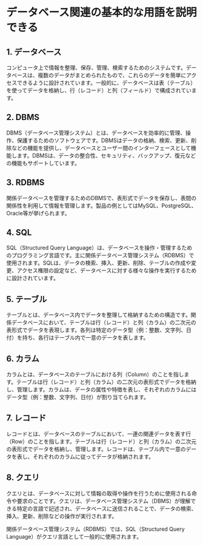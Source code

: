 # データベース関連の基本的な用語を説明できる

## 1. データベース

<!-- データベースとは何か、プログラミング初心者にわかるように説明してください。 -->
コンピュータ上で情報を整理、保存、管理、検索するためのシステムです。データベースは、複数のデータがまとめられたもので、これらのデータを簡単にアクセスできるように設計されています。一般的に、データベースは表（テーブル）を使ってデータを格納し、行（レコード）と列（フィールド）で構成されています。


## 2. DBMS

<!-- DBMS とは何か、プログラミング初心者にわかるように説明してください。 -->
DBMS（データベース管理システム）とは、データベースを効率的に管理、操作、保護するためのソフトウェアです。DBMSはデータの格納、検索、更新、削除などの機能を提供し、データベースとユーザー間のインターフェースとして機能します。DBMSは、データの整合性、セキュリティ、バックアップ、復元などの機能もサポートしています。

## 3. RDBMS

<!-- RDBMS とは何か、プログラミング初心者にわかるように説明してください。また主要な RDBMS の製品を3つ挙げてください。 -->
関係データベースを管理するためのDBMSで、表形式でデータを保存し、表間の関係性を利用して情報を管理します。製品の例としてはMySQL、PostgreSQL、Oracle等が挙げられます。

## 4. SQL

<!-- SQL とは何か、プログラミング初心者にわかるように説明してください。 -->
SQL（Structured Query Language）は、データベースを操作・管理するためのプログラミング言語です。主に関係データベース管理システム（RDBMS）で使用されます。SQLは、データの検索、挿入、更新、削除、テーブルの作成や変更、アクセス権限の設定など、データベースに対する様々な操作を実行するために設計されています。

## 5. テーブル
<!-- テーブルとは何か、プログラミング初心者にわかるように説明してください。 -->
テーブルとは、データベース内でデータを整理して格納するための構造です。関係データベースにおいて、テーブルは行（レコード）と列（カラム）の二次元の表形式でデータを表現します。各列は特定のデータ型（例：整数、文字列、日付）を持ち、各行はテーブル内で一意のデータを表します。

## 6. カラム

<!-- カラムとは何か、プログラミング初心者にわかるように説明してください。 -->
カラムとは、データベースのテーブルにおける列（Column）のことを指します。テーブルは行（レコード）と列（カラム）の二次元の表形式でデータを格納し、管理します。カラムは、データの属性や特徴を表し、それぞれのカラムにはデータ型（例：整数、文字列、日付）が割り当てられます。

## 7. レコード

<!-- レコードとは何か、プログラミング初心者にわかるように説明してください。 -->
レコードとは、データベースのテーブルにおいて、一連の関連データを表す行（Row）のことを指します。テーブルは行（レコード）と列（カラム）の二次元の表形式でデータを格納し、管理します。レコードは、テーブル内で一意のデータを表し、それぞれのカラムに従ってデータが格納されます。

## 8. クエリ

<!-- クエリとは何か、プログラミング初心者にわかるように説明してください。 -->
クエリとは、データベースに対して情報の取得や操作を行うために使用される命令や要求のことです。クエリは、データベース管理システム（DBMS）が理解できる特定の言語で記述され、データベースに送信されることで、データの検索、挿入、更新、削除などの操作が実行されます。

関係データベース管理システム（RDBMS）では、SQL（Structured Query Language）がクエリ言語として一般的に使用されます。
